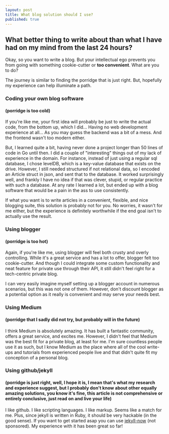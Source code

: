 ```yaml
---
layout: post
title: What blog solution should I use?
published: true
---
```


## What better thing to write about than what I have had on my mind from the last 24 hours?

Okay, so you want to write a blog. But your intellectual ego prevents you from going with something cookie-cutter or __too convenient__. What are you to do?

The journey is similar to finding the porridge that is just right. But, hopefully my experience can help illuminate a path.

### Coding your own blog software
#### (porridge is too cold)

If you're like me, your first idea will probably be just to write the actual code, from the bottom up, which I did... Having no web development experience at all... As you may guess the backend was a bit of a mess. And the frontend wasn't too modern either.

But, I learned quite a bit, having never done a project longer than 50 lines of code in Go until then. I did a couple of "interesting" things out of my lack of experience in the domain. For instance, instead of just using a regular sql database, I chose levelDB, which is a key-value database that exists on the drive. However, I still needed structured if not relational data, so I encoded an Article struct in json, and sent that to the database. It worked surprisingly well, and frankly I have no idea if that was clever, stupid, or regular practice with such a database. At any rate I learned a lot, but ended up with a blog software that would be a pain in the ass to use consistently.

If what you want is to write articles in a convenient, flexible, and nice blogging suite, this solution is probably not for you. No worries, it wasn't for me either, but the experience is definitely worthwhile if the end goal isn't to actually use the result.

### Using blogger
#### (porridge is too hot)

Again, if you're like me, using blogger will feel both crusty and overly controlling. While it's a great service and has a lot to offer, blogger felt too cookie-cutter. And though I could integrate some custom functionality and neat feature for private use through their API, it still didn't feel right for a tech-centric private blog.

I can very easily imagine myself setting up a blogger account in numerous scenarios, but this was not one of them. However, don't discount blogger as a potential option as it really is convenient and may serve your needs best.

### Using Medium
#### (porridge that I sadly did not try, but probably will in the future)

I think Medium is absolutely amazing. It has built a fantastic community, offers a great service, and excites me. However, I didn't feel that Medium was the best fit for a private blog, at least for me. I'm sure countless people use it as such, but I know Medium as the place where all of the cool write-ups and tutorials from experienced people live and that didn't quite fit my conception of a personal blog.

### Using github/jekyll
#### (porridge is just right, well, I hope it is, I mean that's what my research and experience suggest, but I probably don't know about other equally amazing solutions, you know it's fine, this article is not comprehensive or entirely conclusive, just read on and live your life)

I like github. I like scripting languages. I like markup. Seems like a match for me. Plus, since jekyll is written in Ruby, it should be very hackable (in the good sense). If you want to get started asap you can use [jekyll-now](https://github.com/barryclark/jekyll-now) (not sponsored). My experience with it has been great so far!





